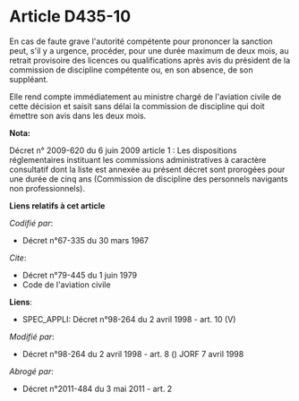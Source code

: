 # Article D435-10

En cas de faute grave l'autorité compétente pour prononcer la sanction peut, s'il y a urgence, procéder, pour une durée
maximum de deux mois, au retrait provisoire des licences ou qualifications après avis du président de la commission de
discipline compétente ou, en son absence, de son suppléant.

Elle rend compte immédiatement au ministre chargé de l'aviation civile de cette décision et saisit sans délai la commission
de discipline qui doit émettre son avis dans les deux mois.

**Nota:**

Décret n° 2009-620 du 6 juin 2009 article 1 : Les dispositions réglementaires instituant les commissions administratives à
caractère consultatif dont la liste est annexée au présent décret sont prorogées pour une durée de cinq ans (Commission de
discipline des personnels navigants non professionnels).

**Liens relatifs à cet article**

_Codifié par_:

  - Décret n°67-335 du 30 mars 1967

_Cite_:

  - Décret n°79-445 du 1 juin 1979
  - Code de l'aviation civile

**Liens**:

  - SPEC_APPLI: Décret n°98-264 du 2 avril 1998 - art. 10 (V)

_Modifié par_:

  - Décret n°98-264 du 2 avril 1998 - art. 8 () JORF 7 avril 1998

_Abrogé par_:

  - Décret n°2011-484 du 3 mai 2011 - art. 2
